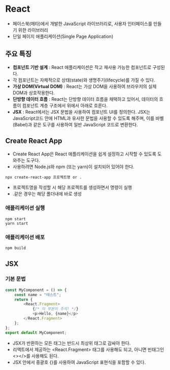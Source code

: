 # React

- 페이스북(메타)에서 개발한 JavaScript 라이브러리로, 사용자 인터페이스를 만들기 위한 라이브러리
- 단일 페이지 애플리케이션(Single Page Application)

## 주요 특징

- **컴포넌트 기반 설계** : React 애플리케이션은 작고 재사용 가능한 컴포넌트로 구성된다.
- 각 컴포넌트는 자체적으로 상태(state)와 생명주기(lifecycle)를 가질 수 있다.
- **가상 DOM(Virtual DOM)** : React는 가상 DOM을 사용하여 브라우저의 실제 DOM과 상호작용한다.
- **단방향 데이터 흐름** : React는 단방향 데이터 흐름을 채택하고 있어서, 데이터의 흐름이 컴포넌트 계층 구조에서 위에서 아래로 흐른다.
- **JSX** : React에서는 JSX 문법을 사용하여 컴포넌트 UI를 정의한다. JSX는 JavaScript코드 안에 HTML과 유사한 문법을 사용할 수 있도록 해주며, 이를 바벨(Babel)과 같은 도구를 사용하여 일반 JavaScript 코드로 변환한다.

## Create React App

- Create React App은 React 애플리케이션을 쉽게 설정하고 시작할 수 있도록 도와주는 도구다.
- 사용하려면 Node.js와 npm (또는 yarn)이 설치되어 있어야 한다.

```
npx create-react-app 프로젝트명 or .
```

- 프로젝트명을 작성할 시 해당 프로젝트를 생성하면서 명령이 실행
- .같은 경우는 해당 폴더내에 바로 생성

### 애플리케이션 실행

```
npm start
yarn start
```

### 애플리케이션 배포

```
npm build
```

## JSX

### 기본 문법

```js
const MyComponent = () => {
    const name = "테스트";
    return {
        <React.Fragment>
            {/* 이 부분이 주석! */}
            <p>Hello, {name}</p>
        </React.Fragment>
    };
};
export default MyComponent;
```

- JSX가 반환하는 모든 태그는 반드시 최상위 태그로 감싸야 한다.
- 리액트에서 제공하는 <React.Fragment> 태그를 사용해도 되고, 아니면 빈태그인 <></>를 사용해도 된다.
- JSX 안에서 중괄호 {}를 사용하여 JavaScript 표현식을 포함할 수 있다.

